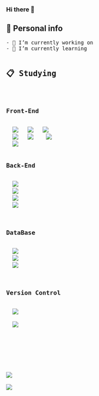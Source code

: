 ### Hi there 👋





<div>
  <b><h2>🥳 Personal info</h2></b>
  <pre style="background-color:transparent;">
- 🔭 I’m currently working on 
- 🌱 I’m currently learning 
  <h2>📋 Studying</h2>
  <h3>Front-End</h3>
  <img src="https://img.shields.io/badge/HTML5-E34F26?style=flat&logo=HTML5&logoColor=white"/>   <img src="https://img.shields.io/badge/CSS3-1572B6?style=flat&logo=CSS3&logoColor=white"/>   <img src="https://img.shields.io/badge/JavaScript-F7DF1E?style=flat&logo=JavaScript&logoColor=white"/>
  <img src="https://img.shields.io/badge/jQuery-0769AD?style=flat&logo=Jquery&logoColor=white"/>   <img src="https://img.shields.io/badge/React-61DAFB?style=flat&logo=React&logoColor=white"/>    <img src="https://img.shields.io/badge/TypeScript-3178C6?style=flat&logo=TypeScript&logoColor=white"/>
  <img src="https://img.shields.io/badge/JAVA-007396?style=flat&logo=TypeScript&logoColor=white"/>
  <h3>Back-End</h3>
  <img src="https://img.shields.io/badge/Java-007396?style=flat&logo=Java&logoColor=white"/>
  <img src="https://img.shields.io/badge/Node.js-339933?style=flat&logo=Node.js&logoColor=white"/>
  <img src="https://img.shields.io/badge/Spring-6DB33F?style=flat&logo=Spring&logoColor=white"/>
  <img src="https://img.shields.io/badge/AWS-232F3E?style=flat&logo=Amazon AWS&logoColor=white"/>

  <h3>DataBase</h3>
  <img src="https://img.shields.io/badge/Oracle-F80000?style=flat&logo=Oracle&logoColor=white"/>
  <img src="https://img.shields.io/badge/MySQL-4479A1?style=flat&logo=MySQL&logoColor=white"/>
  <img src="https://img.shields.io/badge/MongoDB-47A248?style=flat&logo=MongoDB&logoColor=white"/>
  
  <h3>Version Control</h3>
  <img src="https://img.shields.io/badge/Git-F05032?style=flat&logo=Git&logoColor=white"/>

  <img src="https://img.shields.io/badge/GitHub-181717?style=flat&logo=GitHub&logoColor=white"/>
  <h2/>
</div>
<div>
  <br>
  <img src="https://github-readme-stats.vercel.app/api/top-langs/?username=onomlight&layout=compact"><br><br>
  <img src="https://github-readme-stats.vercel.app/api?username=onomlight&show_icons=true">
</div>

